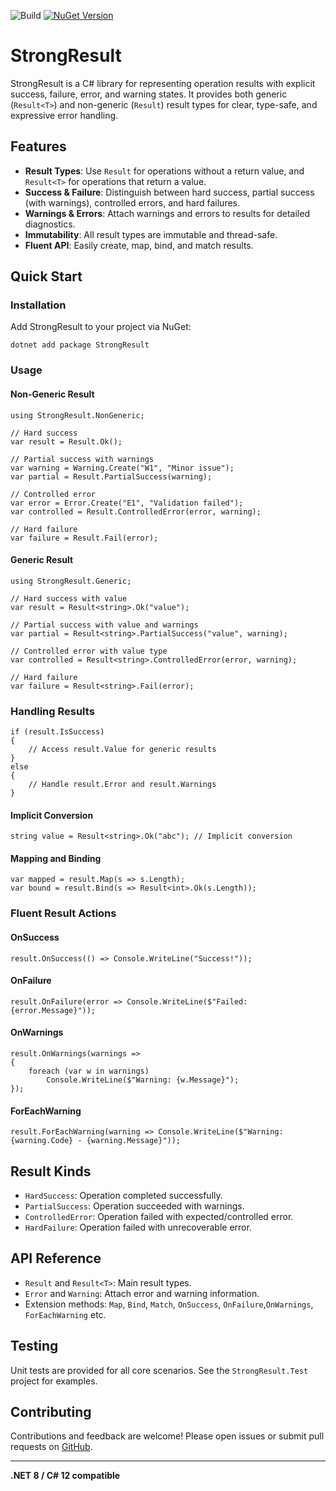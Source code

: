 ![Build](https://github.com/saulhdzga/StrongResult/actions/workflows/dotnet.yml/badge.svg)
[![NuGet Version](https://img.shields.io/nuget/v/StrongResult.svg)](https://www.nuget.org/packages/StrongResult)

# StrongResult

StrongResult is a C# library for representing operation results with explicit success, failure, error, and warning states. It provides both generic (`Result<T>`) and non-generic (`Result`) result types for clear, type-safe, and expressive error handling.

## Features

- **Result Types**: Use `Result` for operations without a return value, and `Result<T>` for operations that return a value.
- **Success & Failure**: Distinguish between hard success, partial success (with warnings), controlled errors, and hard failures.
- **Warnings & Errors**: Attach warnings and errors to results for detailed diagnostics.
- **Immutability**: All result types are immutable and thread-safe.
- **Fluent API**: Easily create, map, bind, and match results.

## Quick Start

### Installation

Add StrongResult to your project via NuGet:

```
dotnet add package StrongResult
```

### Usage

#### Non-Generic Result

```
using StrongResult.NonGeneric;

// Hard success
var result = Result.Ok();

// Partial success with warnings
var warning = Warning.Create("W1", "Minor issue");
var partial = Result.PartialSuccess(warning);

// Controlled error
var error = Error.Create("E1", "Validation failed");
var controlled = Result.ControlledError(error, warning);

// Hard failure
var failure = Result.Fail(error);
```

#### Generic Result

```
using StrongResult.Generic;

// Hard success with value
var result = Result<string>.Ok("value");

// Partial success with value and warnings
var partial = Result<string>.PartialSuccess("value", warning);

// Controlled error with value type
var controlled = Result<string>.ControlledError(error, warning);

// Hard failure
var failure = Result<string>.Fail(error);
```

### Handling Results

```
if (result.IsSuccess)
{
    // Access result.Value for generic results
}
else
{
    // Handle result.Error and result.Warnings
}
```

#### Implicit Conversion

```
string value = Result<string>.Ok("abc"); // Implicit conversion
```

#### Mapping and Binding

```
var mapped = result.Map(s => s.Length);
var bound = result.Bind(s => Result<int>.Ok(s.Length));
```

### Fluent Result Actions

#### OnSuccess

```
result.OnSuccess(() => Console.WriteLine("Success!"));
```

#### OnFailure

```
result.OnFailure(error => Console.WriteLine($"Failed: {error.Message}"));
```

#### OnWarnings

```
result.OnWarnings(warnings =>
{
    foreach (var w in warnings)
        Console.WriteLine($"Warning: {w.Message}");
});
```

#### ForEachWarning

```
result.ForEachWarning(warning => Console.WriteLine($"Warning: {warning.Code} - {warning.Message}"));
```

## Result Kinds

- `HardSuccess`: Operation completed successfully.
- `PartialSuccess`: Operation succeeded with warnings.
- `ControlledError`: Operation failed with expected/controlled error.
- `HardFailure`: Operation failed with unrecoverable error.

## API Reference

- `Result` and `Result<T>`: Main result types.
- `Error` and `Warning`: Attach error and warning information.
- Extension methods: `Map`, `Bind`, `Match`, `OnSuccess`, `OnFailure`,`OnWarnings`, `ForEachWarning` etc.

## Testing

Unit tests are provided for all core scenarios. See the `StrongResult.Test` project for examples.

## Contributing

Contributions and feedback are welcome! Please open issues or submit pull requests on [GitHub](https://github.com/saulhdzga/StrongResult).

---

**.NET 8 / C# 12 compatible**